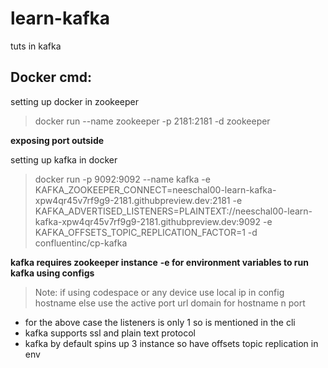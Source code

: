 # learn-kafka
tuts in kafka


## Docker cmd:
setting up docker in zookeeper
> docker run --name zookeeper  -p 2181:2181 -d zookeeper

**exposing port outside**

setting up kafka in docker
> docker run -p 9092:9092 --name kafka  -e KAFKA_ZOOKEEPER_CONNECT=neeschal00-learn-kafka-xpw4qr45v7rf9g9-2181.githubpreview.dev:2181 -e 
> KAFKA_ADVERTISED_LISTENERS=PLAINTEXT://neeschal00-learn-kafka-xpw4qr45v7rf9g9-2181.githubpreview.dev:9092 -e KAFKA_OFFSETS_TOPIC_REPLICATION_FACTOR=1 -d confluentinc/cp-kafka 


**kafka requires zookeeper instance**
**-e for environment variables to run kafka using configs**

> Note: if using codespace or any device use local ip in config hostname else use the active port url domain for hostname n port
- for the above case the listeners is only 1 so is mentioned in the cli 
- kafka supports ssl and plain text protocol
- kafka by default spins up 3 instance so have offsets topic replication in env
